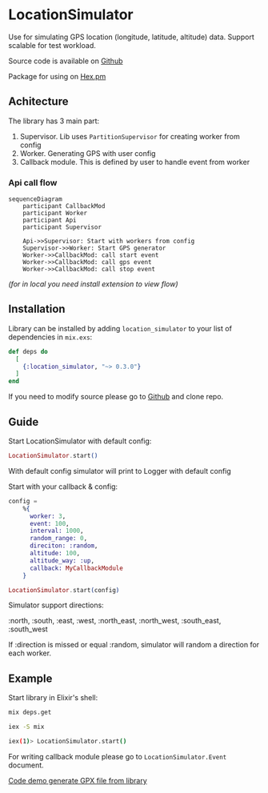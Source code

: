 # LocationSimulator

Use for simulating GPS location (longitude, latitude, altitude) data. Support scalable for test workload.

Source code is available on [Github](https://github.com/ohhi-vn/location_simulator)

Package for using on [Hex.pm](https://hex.pm/packages/location_simulator)

## Achitecture

The library has 3 main part:

1. Supervisor. Lib uses `PartitionSupervisor` for creating worker from config
2. Worker. Generating GPS with user config
3. Callback module. This is defined by user to handle event from worker

### Api call flow

```mermaid
sequenceDiagram
    participant CallbackMod
    participant Worker
    participant Api
    participant Supervisor

    Api->>Supervisor: Start with workers from config
    Supervisor->>Worker: Start GPS generator
    Worker->>CallbackMod: call start event
    Worker->>CallbackMod: call gps event
    Worker->>CallbackMod: call stop event
```

*(for in local you need install extension to view flow)*

## Installation

Library can be installed
by adding `location_simulator` to your list of dependencies in `mix.exs`:

```elixir
def deps do
  [
    {:location_simulator, "~> 0.3.0"}
  ]
end
```

If you need to modify source please go to [Github](https://github.com/ohhi-vn/location_simulator) and clone repo.

## Guide

Start LocationSimulator with default config:

```elixir
LocationSimulator.start()
```

With default config simulator will print to Logger with default config

Start with your callback & config:

```elixir
config =
    %{
      worker: 3,
      event: 100,
      interval: 1000,
      random_range: 0,
      direciton: :random,
      altitude: 100,
      altitude_way: :up,
      callback: MyCallbackModule
    }

LocationSimulator.start(config)
```

Simulator support directions:

:north, :south, :east, :west, :north_east, :north_west, :south_east, :south_west

If :direction is missed or equal :random, simulator will random a direction for each worker.

## Example

Start library in Elixir's shell:

```bash
mix deps.get

iex -S mix

iex(1)> LocationSimulator.start()
```

For writing callback module please go to `LocationSimulator.Event` document.

[Code demo generate GPX file from library](https://github.com/ohhi-vn/location_simulator/tree/main/example/generate_gpx)
